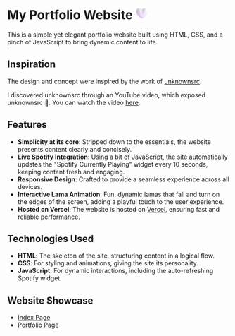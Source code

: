 # My Portfolio Website <img src="img/white-heart.gif" width="30" height="30" alt="heart" />

This is a simple yet elegant portfolio website built using HTML, CSS, and a pinch of JavaScript to bring dynamic content to life.

## Inspiration
The design and concept were inspired by the work of [unknownsrc](https://github.com/unknownsrc).

I discovered unknownsrc through an YouTube video, which exposed unknownsrc 🤔. You can watch the video [here](https://www.youtube.com/watch?v=ktxbXlF6UQE).

## Features
- **Simplicity at its core**: Stripped down to the essentials, the website presents content clearly and concisely.
- **Live Spotify Integration**: Using a bit of JavaScript, the site automatically updates the "Spotify Currently Playing" widget every 10 seconds, keeping content fresh and engaging.
- **Responsive Design**: Crafted to provide a seamless experience across all devices.
- **Interactive Lama Animation**: Fun, dynamic lamas that fall and turn on the edges of the screen, adding a playful touch to the user experience.
- **Hosted on Vercel**: The website is hosted on [Vercel](https://vercel.com/), ensuring fast and reliable performance.

## Technologies Used
- **HTML**: The skeleton of the site, structuring content in a logical flow.
- **CSS**: For styling and animations, giving the site its personality.
- **JavaScript**: For dynamic interactions, including the auto-refreshing Spotify widget.

## Website Showcase

- [Index Page](website-showcase/index.png)
- [Portfolio Page](website-showcase/portfolio.png)
